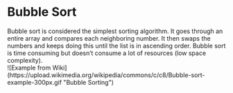 <h1>Bubble Sort</h1>
Bubble sort is considered the simplest sorting algorithm. It goes through an entire array and compares each neighboring number. It then swaps the numbers and keeps doing this until the list is in ascending order. Bubble sort is time consuming but doesn’t consume a lot of resources (low space complexity).
</br>
![Example from Wiki](https://upload.wikimedia.org/wikipedia/commons/c/c8/Bubble-sort-example-300px.gif "Bubble Sorting")
